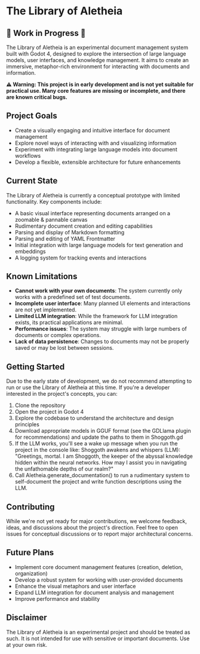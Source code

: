 # The Library of Aletheia

## 🚧 Work in Progress 🚧

The Library of Aletheia is an experimental document management system built with Godot 4, designed to explore the intersection of large language models, user interfaces, and knowledge management. It aims to create an immersive, metaphor-rich environment for interacting with documents and information.

**⚠️ Warning: This project is in early development and is not yet suitable for practical use. Many core features are missing or incomplete, and there are known critical bugs.**

## Project Goals

- Create a visually engaging and intuitive interface for document management
- Explore novel ways of interacting with and visualizing information
- Experiment with integrating large language models into document workflows
- Develop a flexible, extensible architecture for future enhancements

## Current State

The Library of Aletheia is currently a conceptual prototype with limited functionality. Key components include:

- A basic visual interface representing documents arranged on a zoomable & pannable canvas
- Rudimentary document creation and editing capabilities
- Parsing and display of Markdown formatting
- Parsing and editing of YAML Frontmatter
- Initial integration with large language models for text generation and embeddings
- A logging system for tracking events and interactions

## Known Limitations

- **Cannot work with your own documents**: The system currently only works with a predefined set of test documents.
- **Incomplete user interface**: Many planned UI elements and interactions are not yet implemented.
- **Limited LLM integration**: While the framework for LLM integration exists, its practical applications are minimal.
- **Performance issues**: The system may struggle with large numbers of documents or complex operations.
- **Lack of data persistence**: Changes to documents may not be properly saved or may be lost between sessions.

## Getting Started

Due to the early state of development, we do not recommend attempting to run or use the Library of Aletheia at this time. If you're a developer interested in the project's concepts, you can:

1. Clone the repository
2. Open the project in Godot 4
3. Explore the codebase to understand the architecture and design principles
4. Download appropriate models in GGUF format (see the GDLlama plugin for recommendations) and update the paths to them in Shoggoth.gd
5. If the LLM works, you'll see a wake up message when you run the project in the console like: Shoggoth awakens and whispers (LLM): "Greetings, mortal. I am Shoggoth, the keeper of the abyssal knowledge hidden within the neural networks. How may I assist you in navigating the unfathomable depths of our realm?"
6. Call Aletheia.generate_documentation() to run a rudimentary system to self-document the project and write function descriptions using the LLM.

## Contributing

While we're not yet ready for major contributions, we welcome feedback, ideas, and discussions about the project's direction. Feel free to open issues for conceptual discussions or to report major architectural concerns.

## Future Plans

- Implement core document management features (creation, deletion, organization)
- Develop a robust system for working with user-provided documents
- Enhance the visual metaphors and user interface
- Expand LLM integration for document analysis and management
- Improve performance and stability

## Disclaimer

The Library of Aletheia is an experimental project and should be treated as such. It is not intended for use with sensitive or important documents. Use at your own risk.
